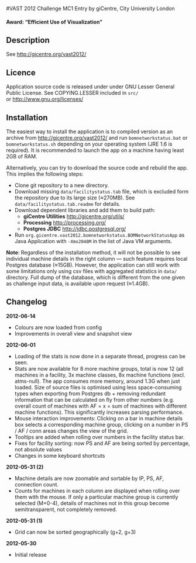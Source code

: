 #VAST 2012 Challenge MC1 Entry by giCentre, City University London
#### Award: “Efficient Use of Visualization”

Description
-----------

See http://gicentre.org/vast2012/

Licence
-------
Application source code is released under under GNU Lesser General Public License.
See COPYING.LESSER included in `src/` or http://www.gnu.org/licenses/

Installation
------------
The easiest way to install the application is to compiled version as an archive from http://gicentre.org/vast2012/ and run `bomnetworkstatus.bat` or `bomnetworkstatus.sh` depending on your operating system (JRE 1.6 is required). It is recommended to launch the app on a machine having least 2GB of RAM.

Alternatively, you can try to download the source code and rebuild the app. This implies the following steps:

* Clone git repository to a new directory.
* Download missing `data/facilitystatus.tab` file, which is excluded form the repository due to its large size (≈270MB). See `data/facilitystatus.tab.readme` for details.
* Download dependent libraries and add them to build path:
    * __giCentre Utilities__ http://gicentre.org/utils/
    * __Processing__ http://processing.org/
    * __Postgres JDBC__ http://jdbc.postgresql.org/
* Run `org.gicentre.vast2012.bomnetworkstatus.BOMNetworkStatusApp` as Java Application with `-Xmx2048M` in the list of Java VM arguments.

**Note**: Regardless of the installation method, it will not be possible to see individual machine details in the right column — such feature requires local Postgres database (≈15GB). However, the application can still work with some limitations only using csv files  with aggregated statistics in `data/` directory. Full dump of the database, which is different from the one given as challenge input data, is available upon request (≈1.4GB).

Changelog
---------

__2012-06-14__

* Colours are now loaded from config
* Improvements in overall view and snapshot view


__2012-06-01__

* Loading of the stats is now done in a separate thread, progress can be seen.
* Stats are now available for 8 more machine groups, total is now 12 (all machines in a facility, 3x machine classes, 8x machine functions (excl. atms-null). The app consumes more memory, around 1.3G when just loaded. Size of source files is optimised using less space-consuming types when exporting from Postgres db + removing redundant information that can be calculated on fly from other numbers (e.g. overall count of machines with AF = x = sum of machines with different machine functions). This significantly increases parsing performance.
* Mouse interaction improvements: Clicking on a bar in machine details box selects a corresponding machine group, clicking on a number in PS / AF / conn areas changes the view of the grid.
* Tooltips are added when rolling over numbers in the facility status bar.
* Fixes for facility sorting: now PS and AF are being sorted by percentage, not absolute values
* Changes in some keyboard shortcuts


__2012-05-31 (2)__

* Machine details are now zoomable and sortable by IP, PS, AF, connection count.
* Counts for machines in each column are displayed when rolling over them with the mouse. If only a particular machine group is currently selected (M+0-4), details of machines not in this group become semitransparent, not completely removed.

__2012-05-31 (1)__

* Grid can now be sorted geographically (g+2, g+3)

__2012-05-30__

* Initial release

    